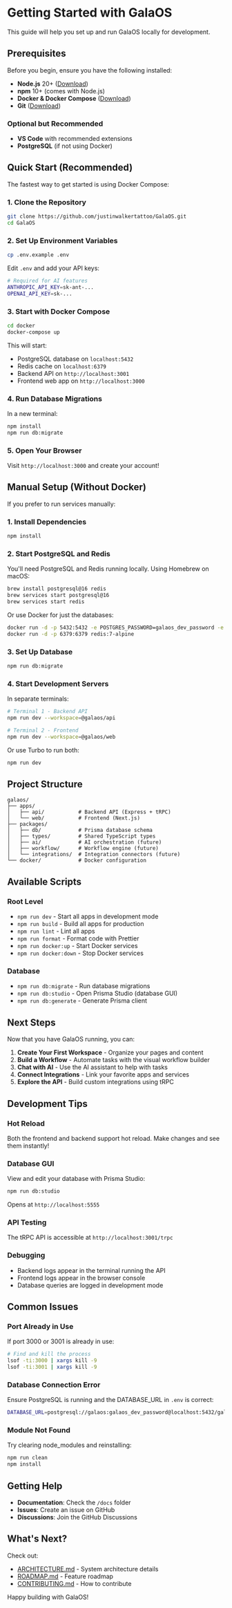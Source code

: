 # Getting Started with GalaOS

This guide will help you set up and run GalaOS locally for development.

## Prerequisites

Before you begin, ensure you have the following installed:

- **Node.js** 20+ ([Download](https://nodejs.org/))
- **npm** 10+ (comes with Node.js)
- **Docker & Docker Compose** ([Download](https://www.docker.com/))
- **Git** ([Download](https://git-scm.com/))

### Optional but Recommended
- **VS Code** with recommended extensions
- **PostgreSQL** (if not using Docker)

## Quick Start (Recommended)

The fastest way to get started is using Docker Compose:

### 1. Clone the Repository

```bash
git clone https://github.com/justinwalkertattoo/GalaOS.git
cd GalaOS
```

### 2. Set Up Environment Variables

```bash
cp .env.example .env
```

Edit `.env` and add your API keys:

```bash
# Required for AI features
ANTHROPIC_API_KEY=sk-ant-...
OPENAI_API_KEY=sk-...
```

### 3. Start with Docker Compose

```bash
cd docker
docker-compose up
```

This will start:
- PostgreSQL database on `localhost:5432`
- Redis cache on `localhost:6379`
- Backend API on `http://localhost:3001`
- Frontend web app on `http://localhost:3000`

### 4. Run Database Migrations

In a new terminal:

```bash
npm install
npm run db:migrate
```

### 5. Open Your Browser

Visit `http://localhost:3000` and create your account!

## Manual Setup (Without Docker)

If you prefer to run services manually:

### 1. Install Dependencies

```bash
npm install
```

### 2. Start PostgreSQL and Redis

You'll need PostgreSQL and Redis running locally. Using Homebrew on macOS:

```bash
brew install postgresql@16 redis
brew services start postgresql@16
brew services start redis
```

Or use Docker for just the databases:

```bash
docker run -d -p 5432:5432 -e POSTGRES_PASSWORD=galaos_dev_password -e POSTGRES_DB=galaos postgres:16-alpine
docker run -d -p 6379:6379 redis:7-alpine
```

### 3. Set Up Database

```bash
npm run db:migrate
```

### 4. Start Development Servers

In separate terminals:

```bash
# Terminal 1 - Backend API
npm run dev --workspace=@galaos/api

# Terminal 2 - Frontend
npm run dev --workspace=@galaos/web
```

Or use Turbo to run both:

```bash
npm run dev
```

## Project Structure

```
galaos/
├── apps/
│   ├── api/           # Backend API (Express + tRPC)
│   └── web/           # Frontend (Next.js)
├── packages/
│   ├── db/            # Prisma database schema
│   ├── types/         # Shared TypeScript types
│   ├── ai/            # AI orchestration (future)
│   ├── workflow/      # Workflow engine (future)
│   └── integrations/  # Integration connectors (future)
└── docker/            # Docker configuration
```

## Available Scripts

### Root Level

- `npm run dev` - Start all apps in development mode
- `npm run build` - Build all apps for production
- `npm run lint` - Lint all apps
- `npm run format` - Format code with Prettier
- `npm run docker:up` - Start Docker services
- `npm run docker:down` - Stop Docker services

### Database

- `npm run db:migrate` - Run database migrations
- `npm run db:studio` - Open Prisma Studio (database GUI)
- `npm run db:generate` - Generate Prisma client

## Next Steps

Now that you have GalaOS running, you can:

1. **Create Your First Workspace** - Organize your pages and content
2. **Build a Workflow** - Automate tasks with the visual workflow builder
3. **Chat with AI** - Use the AI assistant to help with tasks
4. **Connect Integrations** - Link your favorite apps and services
5. **Explore the API** - Build custom integrations using tRPC

## Development Tips

### Hot Reload

Both the frontend and backend support hot reload. Make changes and see them instantly!

### Database GUI

View and edit your database with Prisma Studio:

```bash
npm run db:studio
```

Opens at `http://localhost:5555`

### API Testing

The tRPC API is accessible at `http://localhost:3001/trpc`

### Debugging

- Backend logs appear in the terminal running the API
- Frontend logs appear in the browser console
- Database queries are logged in development mode

## Common Issues

### Port Already in Use

If port 3000 or 3001 is already in use:

```bash
# Find and kill the process
lsof -ti:3000 | xargs kill -9
lsof -ti:3001 | xargs kill -9
```

### Database Connection Error

Ensure PostgreSQL is running and the DATABASE_URL in `.env` is correct:

```bash
DATABASE_URL=postgresql://galaos:galaos_dev_password@localhost:5432/galaos
```

### Module Not Found

Try clearing node_modules and reinstalling:

```bash
npm run clean
npm install
```

## Getting Help

- **Documentation**: Check the `/docs` folder
- **Issues**: Create an issue on GitHub
- **Discussions**: Join the GitHub Discussions

## What's Next?

Check out:
- [ARCHITECTURE.md](./ARCHITECTURE.md) - System architecture details
- [ROADMAP.md](./ROADMAP.md) - Feature roadmap
- [CONTRIBUTING.md](./CONTRIBUTING.md) - How to contribute

Happy building with GalaOS!

